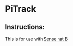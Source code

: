 # PiTrack

## Instructions:
This is for use with [Sense hat B](https://www.waveshare.com/wiki/Sense_HAT_(B))
